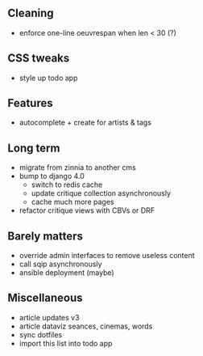## Cleaning

- enforce one-line oeuvrespan when len < 30 (?)


## CSS tweaks

- style up todo app


## Features

- autocomplete + create for artists & tags


## Long term

- migrate from zinnia to another cms
- bump to django 4.0
    - switch to redis cache
    - update critique collection asynchronously
    - cache much more pages
- refactor critique views with CBVs or DRF


## Barely matters

- override admin interfaces to remove useless content
- call sqip asynchronously
- ansible deployment (maybe)


## Miscellaneous

- article updates v3
- article dataviz seances, cinemas, words
- sync dotfiles
- import this list into todo app
